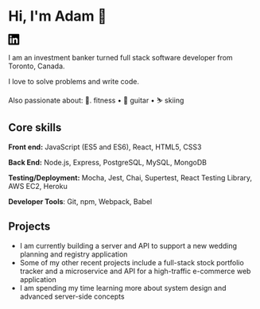 
# Hi, I'm Adam 👋

[<img src="./linkedin.svg" width="22px" alt="linkedin-adamklingbaum">](https://www.linkedin.com/in/adamklingbaum/)

I am an investment banker turned full stack software developer from Toronto, Canada.

I love to solve problems and write code. 

Also passionate about: 💪. fitness • 🎸  guitar • ⛷️  skiing 


## Core skills
**Front end:** JavaScript (ES5 and ES6), React, HTML5, CSS3

**Back End:** Node.js, Express, PostgreSQL, MySQL, MongoDB

**Testing/Deployment:** Mocha, Jest, Chai, Supertest, React Testing Library, AWS EC2, Heroku

**Developer Tools**: Git, npm, Webpack, Babel

## Projects
- I am currently building a server and API to support a new wedding planning and registry application
- Some of my other recent projects include a full-stack stock portfolio tracker and a microservice and API for a high-traffic e-commerce web application
- I am spending my time learning more about system design and advanced server-side concepts
